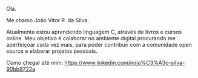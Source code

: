 Olá.

Me chamo João Vitor R. da Silva.

Atualmente estou aprendendo linguagem C, através de livros e cursos online. 
Meu objetivo é colaborar no ambiente digital procurando me aperfeiçoar cada vez mais, para poder contribuir com a comunidade open source e elaborar projetos pessoais.

Como chegar até mim: https://www.linkedin.com/in/jo%C3%A3o-silva-90bb8722a

<!---
joaosilva-developer/joaosilva-developer is a ✨ special ✨ repository because its `README.md` (this file) appears on your GitHub profile.
You can click the Preview link to take a look at your changes.
--->
